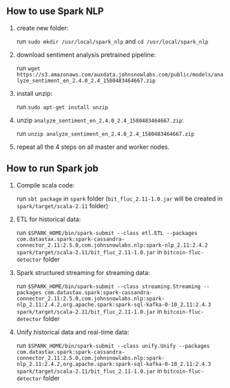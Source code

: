 ## **How to use Spark NLP**

  1.  create new folder:
  
      run ```sudo mkdir /usr/local/spark_nlp``` and ```cd /usr/local/spark_nlp```
      
  2.  download sentiment analysis pretrained pipeline:
  
      run ```wget https://s3.amazonaws.com/auxdata.johnsnowlabs.com/public/models/analyze_sentiment_en_2.4.0_2.4_1580483464667.zip```
      
  3.  install unzip:
  
      run ```sudo apt-get install unzip```
      
  4.  unzip ```analyze_sentiment_en_2.4.0_2.4_1580483464667.zip```:
  
      run ```unzip analyze_sentiment_en_2.4.0_2.4_1580483464667.zip```
      
  5.  repeat all the 4 steps on all master and worker nodes.
  
  

## **How to run Spark job**

  1.  Compile scala code: 
  
      run ```sbt package``` in ```spark``` folder (```bit_fluc_2.11-1.0.jar``` will be created in ```spark/target/scala-2.11``` folder)

  2.  ETL for historical data:
  
      run ```$SPARK_HOME/bin/spark-submit --class etl.ETL --packages com.datastax.spark:spark-cassandra-connector_2.11:2.5.0,com.johnsnowlabs.nlp:spark-nlp_2.11:2.4.2 spark/target/scala-2.11/bit_fluc_2.11-1.0.jar``` in ```bitcoin-fluc-detector``` folder
      
  3.  Spark structured streaming for streaming data:
  
      run ```$SPARK_HOME/bin/spark-submit --class streaming.Streaming --packages com.datastax.spark:spark-cassandra-connector_2.11:2.5.0,com.johnsnowlabs.nlp:spark-nlp_2.11:2.4.2,org.apache.spark:spark-sql-kafka-0-10_2.11:2.4.3 spark/target/scala-2.11/bit_fluc_2.11-1.0.jar``` in ```bitcoin-fluc-detector``` folder
      
  4.  Unify historical data and real-time data:
  
      run ```$SPARK_HOME/bin/spark-submit --class unify.Unify --packages com.datastax.spark:spark-cassandra-connector_2.11:2.5.0,com.johnsnowlabs.nlp:spark-nlp_2.11:2.4.2,org.apache.spark:spark-sql-kafka-0-10_2.11:2.4.3 spark/target/scala-2.11/bit_fluc_2.11-1.0.jar``` in ```bitcoin-fluc-detector``` folder
